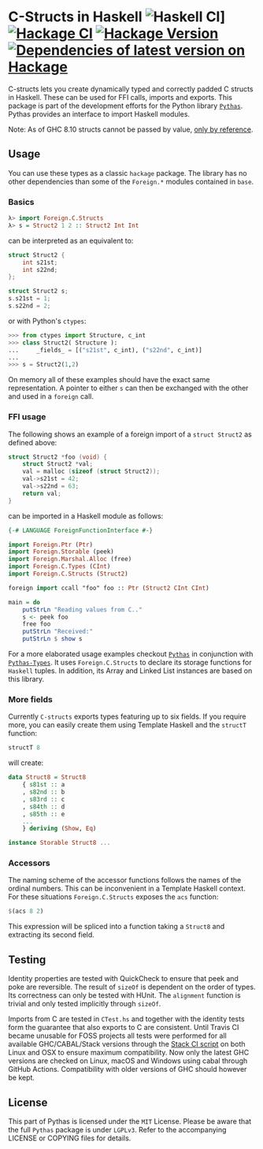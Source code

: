 # C-Structs in Haskell ![Haskell CI](https://github.com/pinselimo/cstructs-in-haskell/workflows/Haskell%20CI/badge.svg)] [![Hackage CI](https://matrix.hackage.haskell.org/api/v2/packages/C-structs/badge)](https://matrix.hackage.haskell.org/package/C-structs) [![Hackage Version](https://img.shields.io/hackage/v/C-structs.svg?label=Hackage)](http://hackage.haskell.org/package/C-structs) [![Dependencies of latest version on Hackage](https://img.shields.io/hackage-deps/v/C-structs.svg)](https://hackage.haskell.org/package/C-structs)

C-structs lets you create dynamically typed and correctly padded C structs in Haskell.
These can be used for FFI calls, imports and exports.
This package is part of the development efforts for the Python library [```Pythas```](https://github.com/pinselimo/Pythas/).
Pythas provides an interface to import Haskell modules.

Note: As of GHC 8.10 structs cannot be passed by value, [only by reference](https://wiki.haskell.org/Foreign_Function_Interface#Foreign_types).

## Usage

You can use these types as a classic ```hackage``` package.
The library has no other dependencies than some of the ```Foreign.*``` modules contained in ```base```.

### Basics

~~~haskell
λ> import Foreign.C.Structs
λ> s = Struct2 1 2 :: Struct2 Int Int
~~~

can be interpreted as an equivalent to:

~~~C
struct Struct2 {
    int s21st;
    int s22nd;
};

struct Struct2 s;
s.s21st = 1;
s.s22nd = 2;
~~~

or with Python's ```ctypes```:

~~~python
>>> from ctypes import Structure, c_int
>>> class Struct2( Structure ):
...     _fields_ = [("s21st", c_int), ("s22nd", c_int)]
...
>>> s = Struct2(1,2)
~~~

On memory all of these examples should have the exact same representation.
A pointer to either ```s``` can then be exchanged with the other and used in a ```foreign``` call.

### FFI usage

The following shows an example of a foreign import of a ```struct Struct2``` as defined above:

~~~C
struct Struct2 *foo (void) {
    struct Struct2 *val;
    val = malloc (sizeof (struct Struct2));
    val->s21st = 42;
    val->s22nd = 63;
    return val;
}
~~~

can be imported in a Haskell module as follows:

~~~haskell
{-# LANGUAGE ForeignFunctionInterface #-}

import Foreign.Ptr (Ptr)
import Foreign.Storable (peek)
import Foreign.Marshal.Alloc (free)
import Foreign.C.Types (CInt)
import Foreign.C.Structs (Struct2)

foreign import ccall "foo" foo :: Ptr (Struct2 CInt CInt)

main = do
    putStrLn "Reading values from C.."
    s <- peek foo
    free foo
    putStrLn "Received:"
    putStrLn $ show s
~~~

For a more elaborated usage examples checkout [```Pythas```](https://github.com/pinselimo/Pythas) in conjunction with [```Pythas-Types```](https://github.com/pinselimo/Pythas-Types).
It uses ```Foreign.C.Structs``` to declare its storage functions for ```Haskell``` tuples. In addition, its Array and Linked List instances are based on this library.

### More fields

Currently ```C-structs``` exports types featuring up to six fields. If you require more, you can easily create them using Template Haskell and the ```structT``` function:

~~~haskell
structT 8
~~~

will create:

~~~haskell
data Struct8 = Struct8
    { s81st :: a
    , s82nd :: b
    , s83rd :: c
    , s84th :: d
    , s85th :: e
    ...
    } deriving (Show, Eq)

instance Storable Struct8 ...
~~~

### Accessors

The naming scheme of the accessor functions follows the names of the ordinal numbers. This can be inconvenient in a Template Haskell context. For these situations ```Foreign.C.Structs``` exposes the ```acs``` function:

~~~haskell
$(acs 8 2)
~~~

This expression will be spliced into a function taking a ```Struct8``` and extracting its second field.

## Testing

Identity properties are tested with QuickCheck to ensure that peek and poke are reversible.
The result of ```sizeOf``` is dependent on the order of types. Its correctness can only be tested with HUnit.
The ```alignment``` function is trivial and only tested implicitly through ```sizeOf```.

Imports from C are tested in ```CTest.hs``` and together with the identity tests form the guarantee that also exports to C are consistent.
Until Travis CI became unusable for FOSS projects all tests were performed for all available GHC/CABAL/Stack versions through the [Stack CI script](https://docs.haskellstack.org/en/stable/travis_ci/) on both Linux and OSX to ensure maximum compatibility. Now only the latest GHC versions are checked on Linux, macOS and Windows using cabal through GitHub Actions. Compatibility with older versions of GHC should however be kept.

## License

This part of Pythas is licensed under the ```MIT``` License. Please be aware that the full ```Pythas``` package is under ```LGPLv3```. Refer to the accompanying LICENSE or COPYING files for details.

